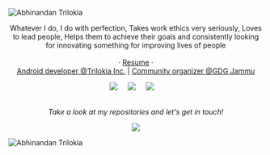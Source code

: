![Abhinandan Trilokia](https://raw.githubusercontent.com/Trilokia/Trilokia/379277808c61ef204768a61bbc5d25bc7798ccf1/trilokia.svg)

<p align="center">
Whatever I do, I do with perfection, Takes work ethics very seriously, Loves to lead people, Helps them to achieve their goals and consistently looking for innovating something for improving lives of people
<br><br>
  · <a href="https://drive.google.com/file/d/1eRxlrHlz19RXMuzFSNEDq9_6h7qfDSyU/view?usp=sharing">Resume</a>
 · 
<br>
<a href="https://play.google.com/store/apps/dev?id=4898227705286580329">Android developer @Trilokia Inc.</a>
| <a href="https://gdg.community.dev/gdg-jammu/">Community organizer @GDG Jammu</a>
<br>
 <p align="center">
 <a href="https://twitter.com/imtrilokia"><img src="https://img.shields.io/twitter/follow/imtrilokia?style=social" /></a>&nbsp;&nbsp;&nbsp;&nbsp;
   <a href="https://www.linkedin.com/in/abhinandantrilokia/"><img src="https://img.shields.io/badge/-Abhinandan%20Trilokia-blue?style=flat-square&logo=Linkedin&logoColor=white&link=hhttps://www.linkedin.com/in/abhinandantrilokia/" /></a>&nbsp;&nbsp;&nbsp;&nbsp
   <a href="https://www.reddit.com/user/Trilokia"><img src="https://img.shields.io/reddit/user-karma/combined/trilokia?style=style=social" /></a>&nbsp;&nbsp;&nbsp;&nbsp;

<br>
<br>


<p align="center">
 <i>Take a look at my repositories and let's get in touch!</i>
<p  align="center">
<img src="https://visitor-badge.laobi.icu/badge?page_id=trilokia"/>       
</p>

</p>

![Abhinandan Trilokia](https://raw.githubusercontent.com/Trilokia/Trilokia/379277808c61ef204768a61bbc5d25bc7798ccf1/bottom_header.svg)
<br>
</p>
